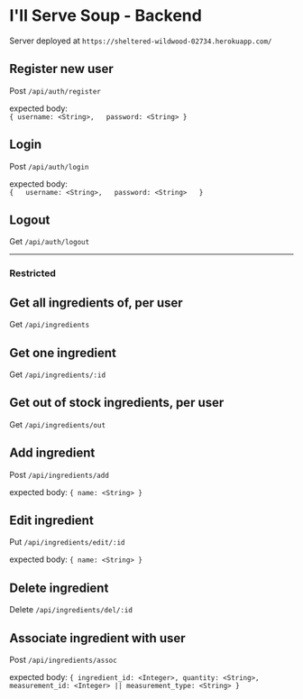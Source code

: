 # I'll Serve Soup - Backend

Server deployed at `https://sheltered-wildwood-02734.herokuapp.com/`

## Register new user
Post `/api/auth/register`

expected body:  
`
{
  username: <String>,  
  password: <String>
}
`

## Login
Post `/api/auth/login`

expected body:  
`
{  
  username: <String>,  
  password: <String>  
}
`

## Logout
Get `/api/auth/logout`

---
### Restricted

## Get all ingredients of, per user
Get `/api/ingredients`

## Get one ingredient
Get `/api/ingredients/:id`

## Get out of stock ingredients, per user
Get `/api/ingredients/out`

## Add ingredient
Post `/api/ingredients/add`

expected body:
`
{
  name: <String>
}
`

## Edit ingredient
Put `/api/ingredients/edit/:id`

expected body:
`
{
  name: <String>
}
`

## Delete ingredient
Delete `/api/ingredients/del/:id`

## Associate ingredient with user
Post `/api/ingredients/assoc`

expected body:
`
{
  ingredient_id: <Integer>,
  quantity: <String>,
  measurement_id: <Integer> || measurement_type: <String>
}
`